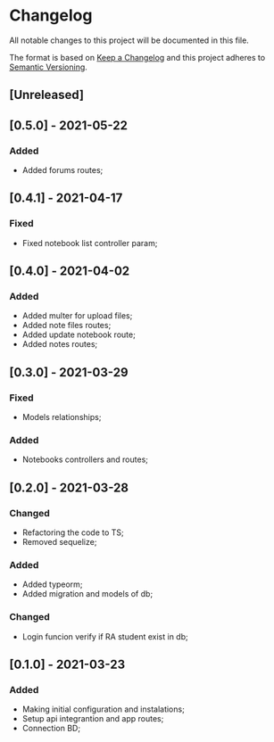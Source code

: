 # Changelog

All notable changes to this project will be documented in this file.

The format is based on [Keep a Changelog](http://keepachangelog.com/en/1.0.0/)
and this project adheres to [Semantic Versioning](http://semver.org/spec/v2.0.0.html).

## [Unreleased]

## [0.5.0] - 2021-05-22

### Added

- Added forums routes;

## [0.4.1] - 2021-04-17

### Fixed

- Fixed notebook list controller param;

## [0.4.0] - 2021-04-02

### Added 

- Added multer for upload files;
- Added note files routes;
- Added update notebook route;
- Added notes routes;

## [0.3.0] - 2021-03-29

### Fixed

- Models relationships;

### Added

- Notebooks controllers and routes;

## [0.2.0] - 2021-03-28

### Changed 

- Refactoring the code to TS;
- Removed sequelize;

### Added 

- Added typeorm;
- Added migration and models of db;

### Changed 

- Login funcion verify if RA student exist in db;

## [0.1.0] - 2021-03-23

### Added

- Making initial configuration and instalations;
- Setup api integrantion and app routes;
- Connection BD;
